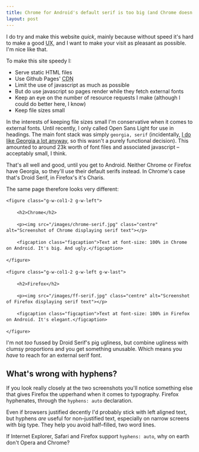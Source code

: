 ```yaml
---
title: Chrome for Android's default serif is too big (and Chrome doesn't hyphenate)
layout: post
---
```


I do try and make this website _quick_, mainly because without speed it's hard to make a good <abbr title="User experience">UX</abbr>, and I want to make your visit as pleasant as possible. I'm nice like that.

To make this site speedy I:

- Serve static HTML files
- Use Github Pages' <abbr title="Content delivery network">CDN</abbr>
- Limit the use of javascript as much as possible
- But do use javascript so pages render while they fetch external fonts
- Keep an eye on the number of resource requests I make  (although I could do better here, I know)
- Keep file sizes small

In the interests of keeping file sizes small I'm conservative when it comes to external fonts. Until recently, I only called Open Sans Light for use in headings. The main font stack was simply `georgia, serif` (incidentally, <a href="/2014/09/in-praise-of-georgia/">I do like Georgia a lot anyway</a>, so this wasn't a purely functional decision). This amounted to around 23k worth of font files and associated javascript &#8211; acceptably small, I think.

That's all well and good, until you get to Android. Neither Chrome or Firefox have Georgia, so they'll use their default serifs instead. In Chrome's case that's Droid Serif, in Firefox's it's Charis.

The same page therefore looks very different:

<div class="row clearfix">

	<figure class="g-w-col1-2 g-w-left">
	
		<h2>Chrome</h2>
		
		<p><img src="/images/chrome-serif.jpg" class="centre" alt="Screenshot of Chrome displaying serif text"></p>
		
		<figcaption class="figcaption">Text at font-size: 100% in Chrome on Android. It's big. And ugly.</figcaption>
		
	</figure>
	
	<figure class="g-w-col1-2 g-w-left g-w-last">
	
		<h2>Firefox</h2>
		
		<p><img src="/images/ff-serif.jpg" class="centre" alt="Screenshot of Firefox displaying serif text"></p>
		
		<figcaption class="figcaption">Text at font-size: 100% in Firefox on Android. It's elegant.</figcaption>
		
	</figure>
	
</div>

I'm not _too_ fussed by Droid Serif's pig ugliness, but combine ugliness with clumsy proportions and you get something unusable. Which means you _have_ to reach for an external serif font.

## What's wrong with hyphens?

If you look really closely at the two screenshots you'll notice something else that gives Firefox the upperhand when it comes to typography. Firefox hyphenates, through the `hyphens: auto` declaration.

Even if browsers justified decently I'd probably stick with left aligned text, but hyphens _are_ useful for non&#8211;justified text, especially on narrow screens with big type. They help you avoid half&#8211;filled, two word lines.

If Internet Explorer, Safari and Firefox support `hyphens: auto`, why on earth don't Opera and Chrome?






